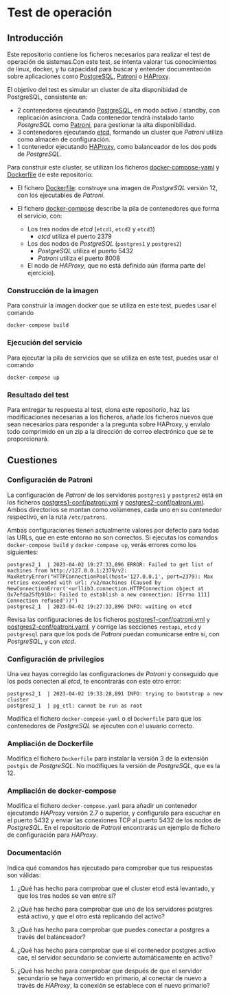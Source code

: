 # Test de operación

## Introducción

Este repositorio contiene los ficheros necesarios para realizar el test de operación de sistemas.Con este test, se intenta valorar tus conocimientos de linux, docker, y tu capacidad para buscar y entender documentación sobre aplicaciones como [PostgreSQL](https://www.postgresql.org/), [Patroni](https://github.com/zalando/patroni) o [HAProxy](https://www.haproxy.com/).

El objetivo del test es simular un cluster de alta disponibidad de PostgreSQL, consistente en:

- 2 contenedores ejecutando [PostgreSQL](https://www.postgresql.org/), en modo activo / standby, con replicación asíncrona. Cada contenedor tendrá instalado tanto *PostgreSQL* como [Patroni](https://github.com/zalando/patroni), para gestionar la alta disponibilidad.
- 3 contenedores ejecutando [etcd](https://etcd.io/), formando un cluster que *Patroni* utiliza como almacén de configuración.
- 1 contenedor ejecutando [HAProxy](https://www.haproxy.com/), como balanceador de los dos pods de *PostgreSQL*.

Para construir este cluster, se utilizan los ficheros [docker-compose-yaml](./docker-compose.yaml) y [Dockerfile](./Dockerfile) de este repositorio:

- El fichero [Dockerfile](./Dockerfile): construye una imagen de *PostgreSQL* versión 12, con los ejecutables de *Patroni*.
- El fichero [docker-compose](https://docs.docker.com/compose/compose-file/compose-file-v3/) describe la pila de contenedores que forma el servicio, con:

  - Los tres nodos de *etcd* (`etcd1`, `etcd2` y `etcd3`)
    - *etcd* utiliza el puerto 2379
  - Los dos nodos de *PostgreSQL* (`postgres1` y `postgres2`)
    - *PostgreSQL* utiliza el puerto 5432
    - *Patroni* utiliza el puerto 8008
  - El nodo de *HAProxy*, que no está definido aún (forma parte del ejercicio).

### Construcción de la imagen

Para construir la imagen docker que se utiliza en este test, puedes usar el comando

```
docker-compose build
```

### Ejecución del servicio

Para ejecutar la pila de servicios que se utiliza en este test, puedes usar el comando

```
docker-compose up
```

### Resultado del test

Para entregar tu respuesta al test, clona este repositorio, haz las modificaciones necesarias a los ficheros, añade los ficheros nuevos que sean necesarios para responder a la pregunta sobre HAProxy, y envíalo todo comprimido en un zip a la dirección de correo electrónico que se te proporcionará.

## Cuestiones

### Configuración de Patroni

La configuración de *Patroni* de los servidores `postgres1` y `postgres2` está en los ficheros [postgres1-conf/patroni.yml](./postgres1-conf/patroni.yml) y [postgres2-conf/patroni.yml](./postgres2-conf/patroni.yml). Ambos directorios se montan como volúmenes, cada uno en su contenedor respectivo, en la ruta `/etc/patroni`.

Ambas configuraciones tienen actualmente valores por defecto para todas las URLs, que en este entorno no son correctos. Si ejecutas los comandos `docker-compose build` y `docker-compose up`, verás errores como los siguientes:

```
postgres2_1  | 2023-04-02 19:27:33,896 ERROR: Failed to get list of machines from http://127.0.0.1:2379/v2: MaxRetryError("HTTPConnectionPool(host='127.0.0.1', port=2379): Max retries exceeded with url: /v2/machines (Caused by NewConnectionError('<urllib3.connection.HTTPConnection object at 0x7efda25fb910>: Failed to establish a new connection: [Errno 111] Connection refused'))")
postgres2_1  | 2023-04-02 19:27:33,896 INFO: waiting on etcd
```

Revisa las configuraciones de los ficheros [postgres1-conf/patroni.yml](./postgres1-conf/patroni.yml) y [postgres2-conf/patroni.yaml](./postgres2-conf/patroni.yml), y corrige las secciones `restapi`, `etcd` y `postgresql` para que los pods de *Patroni* puedan comunicarse entre sí, con *PostgreSQL*, y con *etcd*.

### Configuración de privilegios

Una vez hayas corregido las configuraciones de *Patroni* y conseguido que los pods conecten al *etcd*, te encontrarás con este otro error:

```
postgres2_1  | 2023-04-02 19:33:28,891 INFO: trying to bootstrap a new cluster
postgres2_1  | pg_ctl: cannot be run as root
```

Modifica el fichero `docker-compose-yaml` o el `Dockerfile` para que los contenedores de *PostgreSQL* se ejecuten con el usuario correcto.

### Ampliación de Dockerfile

Modifica el fichero `Dockerfile` para instalar la versión 3 de la extensión `postgis` de *PostgreSQL*. No modifiques la versión de *PostgreSQL*, que es la 12.

### Ampliación de docker-compose

Modifica el fichero `docker-compose.yaml` para añadir un contenedor ejecutando *HAProxy* versión 2.7 o superior, y configuralo para escuchar en el puerto 5432 y enviar las conexiones TCP al puerto 5432 de los nodos de *PostgreSQL*. En el repositorio de *Patroni* encontrarás un ejemplo de fichero de configuración para *HAProxy*.

### Documentación

Indica qué comandos has ejecutado para comprobar que tus respuestas son válidas:

1. ¿Qué has hecho para comprobar que el cluster etcd está levantado, y que los tres nodos se ven entre sí?

2. ¿Qué has hecho para comprobar que uno de los servidores postgres está activo, y que el otro está replicando del activo?

3. ¿Qué has hecho para comprobar que puedes conectar a postgres a través del balanceador?

4. ¿Qué has hecho para comprobar que si el contenedor postgres activo cae, el servidor secundario se convierte automáticamente en activo?

5. ¿Qué has hecho para comprobar que después de que el servidor secundario se haya convertido en primario, al conectar de nuevo a través de *HAProxy*, la conexión se establece con el nuevo primario?
